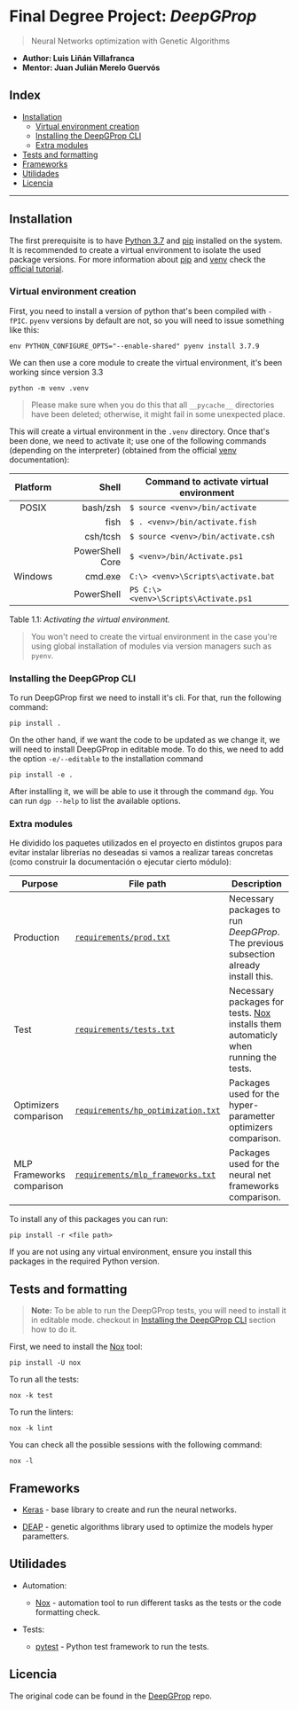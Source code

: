 # Final Degree Project: *DeepGProp*

> Neural Networks optimization with Genetic Algorithms

- **Author: Luis Liñán Villafranca**
- **Mentor: Juan Julián Merelo Guervós**

## Index

- [Installation](#installation)
  - [Virtual environment creation](#virtual-environment-creation)
  - [Installing the DeepGProp CLI](#installing-the-deepgprop-cli)
  - [Extra modules](#extra-modules)
- [Tests and formatting](#tests-and-formatting)
- [Frameworks](#frameworks)
- [Utilidades](#utilidades)
- [Licencia](#licencia)

---

## Installation

The first prerequisite is to have [Python 3.7][python-downloads-url] and [pip]
installed on the system. It is recommended to create a virtual environment to
isolate the used package versions. For more information about [pip] and [venv]
check the [official tutorial][python-venv-pip-guide-url].

### Virtual environment creation

First, you need to install a version of python that's been compiled
with `-fPIC`. `pyenv` versions by default are not, so you will need to
issue something like this:

```shell
env PYTHON_CONFIGURE_OPTS="--enable-shared" pyenv install 3.7.9
```

We can then use a core module to create the virtual environment, it's been
working since version 3.3

```shell
python -m venv .venv
```

> Please make sure when you do this that all `__pycache__` directories
have been deleted; otherwise, it might fail in some unexpected place.

This will create a virtual environment in the `.venv` directory. Once
that's been done, we need to activate it; use one of the following
commands (depending on the interpreter) (obtained from the official
[venv] documentation):

| Platform |      Shell      | Command to activate virtual environment |
| :------: | --------------: | --------------------------------------- |
|  POSIX   |        bash/zsh | `$ source <venv>/bin/activate`          |
|          |            fish | `$ . <venv>/bin/activate.fish`          |
|          |        csh/tcsh | `$ source <venv>/bin/activate.csh`      |
|          | PowerShell Core | `$ <venv>/bin/Activate.ps1`             |
| Windows  |         cmd.exe | `C:\> <venv>\Scripts\activate.bat`      |
|          |      PowerShell | `PS C:\> <venv>\Scripts\Activate.ps1`   |

Table 1.1: *Activating the virtual environment.*

> You won't need to create the virtual environment in the case you're
> using global installation of modules via version managers such as
> `pyenv`.

### Installing the DeepGProp CLI

To run DeepGProp first we need to install it's cli. For that, run the following
command:

```shell
pip install .
```

On the other hand, if we want the code to be updated as we change it, we will need to install
DeepGProp in editable mode. To do this, we need to add the option
`-e/--editable` to the installation command

```shell
pip install -e .
```

After installing it, we will be able to use it through the command `dgp`. You
can run `dgp --help` to list the available options.

### Extra modules

He dividido los paquetes utilizados en el proyecto en distintos grupos para
evitar instalar librerías no deseadas si vamos a realizar tareas concretas
(como construir la documentación o ejecutar cierto módulo):

|          Purpose          |              File path               |                                      Description                                      |
| ------------------------- | ------------------------------------ | ------------------------------------------------------------------------------------- |
| Production                | [`requirements/prod.txt`]            | Necessary packages to run *DeepGProp*. The previous subsection already install this.  |
| Test                      | [`requirements/tests.txt`]           | Necessary packages for tests. [Nox] installs them automaticly when running the tests. |
| Optimizers comparison     | [`requirements/hp_optimization.txt`] | Packages used for the hyper-parametter optimizers comparison.                         |
| MLP Frameworks comparison | [`requirements/mlp_frameworks.txt`]  | Packages used for the neural net frameworks comparison.                               |

To install any of this packages you can run:

```shell
pip install -r <file path>
```

If you are not using any virtual environment, ensure you install this packages
in the required Python version.

## Tests and formatting

> **Note:** To be able to run the DeepGProp tests, you will need to install it
> in editable mode. checkout in
> [Installing the DeepGProp CLI](#installing-the-deepgprop-cli) section how to
> do it.

First, we need to install the [Nox] tool:

```shell
pip install -U nox
```

To run all the tests:

```shell
nox -k test
```

To run the linters:

```shell
nox -k lint
```

You can check all the possible sessions with the following command:

```shell
nox -l
```

## Frameworks

- [Keras] - base library to create and run the neural networks.

- [DEAP] - genetic algorithms library used to optimize the models hyper
  parametters.

## Utilidades

- Automation:

  - [Nox] - automation tool to run different tasks as the tests or the code
    formatting check.

- Tests:

  - [pytest] - Python test framework to run the tests.

## Licencia

The original code can be found in the [DeepGProp] repo.

<!-- Archivos -->
[`requirements/prod.txt`]: ./requirements/prod.txt
[`requirements.txt`]: ./requirements.txt
[`requirements/tests.txt`]: ./requirements/tests.txt
[`requirements/hp_optimization.txt`]: ./requirements/hp_optimization.txt
[`requirements/mlp_frameworks.txt`]: ./requirements/mlp_frameworks.txt

<!-- Misceláneo -->
[python-downloads-url]: https://www.python.org/downloads/
[pip]: https://pypi.org/project/pip/
[venv]: https://docs.python.org/3/library/venv.html
[python-venv-pip-guide-url]: https://packaging.python.org/guides/installing-using-pip-and-virtual-environments/

<!-- Frameworks y utilidades -->
[Keras]: https://keras.io/
[DEAP]: https://deap.readthedocs.io/en/master/
[Nox]: https://nox.thea.codes/en/stable/
[pytest]: https://docs.pytest.org/en/latest/


<!-- Insignias -->
[DeepGProp]: https://github.com/lulivi/deep-g-prop
